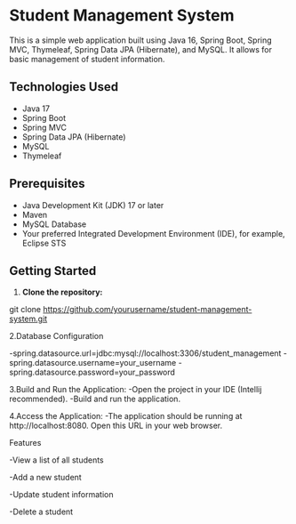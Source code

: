 # Student Management System

This is a simple web application built using Java 16, Spring Boot, Spring MVC, Thymeleaf, Spring Data JPA (Hibernate), and MySQL. It allows for basic management of student information.

## Technologies Used

- Java 17
- Spring Boot
- Spring MVC
- Spring Data JPA (Hibernate)
- MySQL
- Thymeleaf

## Prerequisites

- Java Development Kit (JDK) 17 or later
- Maven
- MySQL Database
- Your preferred Integrated Development Environment (IDE), for example, Eclipse STS

## Getting Started

1. **Clone the repository:**
   
 git clone https://github.com/yourusername/student-management-system.git
 
2.Database Configuration

-spring.datasource.url=jdbc:mysql://localhost:3306/student_management
-spring.datasource.username=your_username
-spring.datasource.password=your_password

3.Build and Run the Application:
-Open the project in your IDE (Intellij recommended).
-Build and run the application.

4.Access the Application:
-The application should be running at http://localhost:8080. Open this URL in your web browser.



Features

-View a list of all students

-Add a new student

-Update student information

-Delete a student

   
